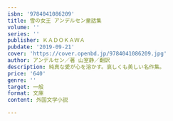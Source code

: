 ```yaml
---
isbn: '9784041086209'
title: 雪の女王 アンデルセン童話集
volume: ''
series: ''
publisher: ＫＡＤＯＫＡＷＡ
pubdate: '2019-09-21'
cover: 'https://cover.openbd.jp/9784041086209.jpg'
author: アンデルセン／著 山室静／翻訳
description: 純真な愛が心を溶かす。哀しくも美しい名作集。
price: '640'
genre: ''
target: 一般
format: 文庫
content: 外国文学小説

---
```

